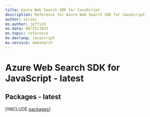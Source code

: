 ```yaml
---
title: Azure Web Search SDK for JavaScript
description: Reference for Azure Web Search SDK for JavaScript
author: xirzec
ms.author: jeffish
ms.data: 08/25/2023
ms.topic: reference
ms.devlang: javascript
ms.service: websearch
---
```

# Azure Web Search SDK for JavaScript - latest
## Packages - latest
[!INCLUDE [packages](web-search-index.md)]